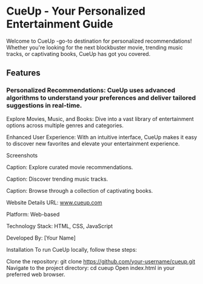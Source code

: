 # CueUp - Your Personalized Entertainment Guide
Welcome to CueUp -go-to destination for personalized recommendations! Whether you're looking for the next blockbuster movie, trending music tracks, or captivating books, CueUp has got you covered.

## Features
### Personalized Recommendations: CueUp uses advanced algorithms to understand your preferences and deliver tailored suggestions in real-time.

Explore Movies, Music, and Books: Dive into a vast library of entertainment options across multiple genres and categories.

Enhanced User Experience: With an intuitive interface, CueUp makes it easy to discover new favorites and elevate your entertainment experience.

Screenshots

Caption: Explore curated movie recommendations.


Caption: Discover trending music tracks.


Caption: Browse through a collection of captivating books.

Website Details
URL: www.cueup.com

Platform: Web-based

Technology Stack: HTML, CSS, JavaScript

Developed By: [Your Name]

Installation
To run CueUp locally, follow these steps:

Clone the repository: git clone https://github.com/your-username/cueup.git
Navigate to the project directory: cd cueup
Open index.html in your preferred web browser.
